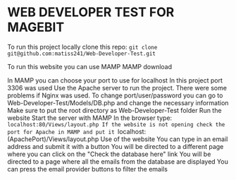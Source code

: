 # WEB DEVELOPER TEST FOR MAGEBIT
To run this project locally clone this repo: `git clone git@github.com:matiss241/Web-Developer-Test.git`

To run this website you can use MAMP
MAMP download

In MAMP you can choose your port to use for localhost
In this project port 3306 was used
Use the Apache server to run the project. There were some problems if Nginx was used.
To change port/user/password you can go to Web-Developer-Test/Models/DB.php and change the necessary information
Make sure to put the root directory as Web-Developer-Test folder
Run the website
Start the server with MAMP
In the browser type: `localhost:80/Views/layout.php
If the website is not opening check the port for Apache in MAMP and put it `localhost:(ApachePort)/Views/layout.php
Use of the website
You can type in an email address and submit it with a button
You will be directed to a different page where you can click on the "Check the database here" link
You will be directed to a page where all the emails from the database are displayed
You can press the email provider buttons to filter the emails
